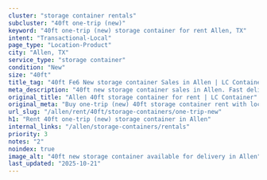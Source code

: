 ```yaml
---
cluster: "storage container rentals"
subcluster: "40ft one-trip (new)"
keyword: "40ft one-trip (new) storage container for rent Allen, TX"
intent: "Transactional-Local"
page_type: "Location-Product"
city: "Allen, TX"
service_type: "storage container"
condition: "New"
size: "40ft"
title_tag: "40ft Fe6 New storage container Sales in Allen | LC Container"
meta_description: "40ft new storage container sales in Allen. Fast delivery, competitive pricing. Serving storage containers area. Quote ID: 2RN. Call (214) 524-4168 for your free quote today."
original_title: "Allen 40ft storage container for rent | LC Container"
original_meta: "Buy one-trip (new) 40ft storage container rent with local delivery in Allen, TX. LC Container — local Since 2003. Request a fast quote today."
url_slug: "/allen/rent/40ft/storage-containers/one-trip-new"
h1: "Rent 40ft one-trip (new) storage container in Allen"
internal_links: "/allen/storage-containers/rentals"
priority: 3
notes: "2"
noindex: true
image_alt: "40ft new storage container available for delivery in Allen"
last_updated: "2025-10-21"
---
```


<!-- TODO: Add unique city/inventory copy, images, and internal links here. -->
